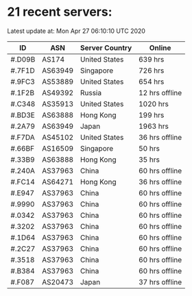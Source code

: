 # 21 recent servers:

Latest update at: Mon Apr 27 06:10:10 UTC 2020

| ID | ASN | Server Country | Online |
| -- | --- | -------------- | ------ |
| #.D09B | AS174 | United States | 639 hrs |
| #.7F1D | AS63949 | Singapore | 726 hrs |
| #.9FC3 | AS53889 | United States | 654 hrs |
| #.1F2B | AS49392 | Russia | 12 hrs offline |
| #.C348 | AS35913 | United States | 1020 hrs |
| #.BD3E | AS63888 | Hong Kong | 199 hrs |
| #.2A79 | AS63949 | Japan | 1963 hrs |
| #.F7DA | AS45102 | United States | 36 hrs offline |
| #.66BF | AS16509 | Singapore | 50 hrs |
| #.33B9 | AS63888 | Hong Kong | 35 hrs |
| #.240A | AS37963 | China | 60 hrs offline |
| #.FC14 | AS64271 | Hong Kong | 36 hrs offline |
| #.E947 | AS37963 | China | 60 hrs offline |
| #.9990 | AS37963 | China | 60 hrs offline |
| #.0342 | AS37963 | China | 60 hrs offline |
| #.3202 | AS37963 | China | 60 hrs offline |
| #.1D64 | AS37963 | China | 60 hrs offline |
| #.2C27 | AS37963 | China | 60 hrs offline |
| #.3518 | AS37963 | China | 60 hrs offline |
| #.B384 | AS37963 | China | 60 hrs offline |
| #.F087 | AS20473 | Japan | 37 hrs offline |

